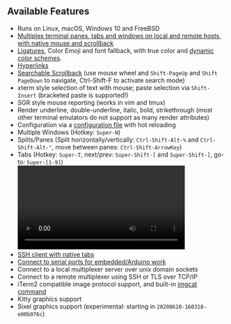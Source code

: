 ## Available Features

* Runs on Linux, macOS, Windows 10 and FreeBSD
* [Multiplex terminal panes, tabs and windows on local and remote hosts, with native mouse and scrollback](multiplexing.md)
* <a href="https://github.com/tonsky/FiraCode#fira-code-monospaced-font-with-programming-ligatures">Ligatures</a>, Color Emoji and font fallback, with true color and [dynamic color schemes](config/appearance.md#colors).
* [Hyperlinks](hyperlinks.md)
* [Searchable Scrollback](scrollback.md) (use mouse wheel and `Shift-PageUp` and `Shift PageDown` to navigate, Ctrl-Shift-F to activate search mode)
* xterm style selection of text with mouse; paste selection via `Shift-Insert` (bracketed paste is supported!)
* SGR style mouse reporting (works in vim and tmux)
* Render underline, double-underline, italic, bold, strikethrough (most other terminal emulators do not support as many render attributes)
* Configuration via a <a href="config/files.md">configuration file</a> with hot reloading
* Multiple Windows (Hotkey: `Super-N`)
* Splits/Panes (Split horizontally/vertically: `Ctrl-Shift-Alt-%` and `Ctrl-Shift-Alt-"`, move between panes: `Ctrl-Shift-ArrowKey`)
* Tabs (Hotkey: `Super-T`, next/prev: `Super-Shift-[` and `Super-Shift-]`, go-to: `Super-[1-9]`)
  <video width="80%" controls src="screenshots/wezterm-tabs.mp4" loop></video>
* [SSH client with native tabs](ssh.md)
* [Connect to serial ports for embedded/Arduino work](serial.md)
* Connect to a local multiplexer server over unix domain sockets
* Connect to a remote multiplexer using SSH or TLS over TCP/IP
* iTerm2 compatible image protocol support, and built-in [imgcat command](imgcat.md)
* Kitty graphics support
* Sixel graphics support (experimental: starting in `20200620-160318-e00b076c`)
